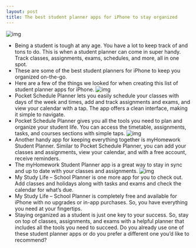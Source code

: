 ```yaml
---
layout: post
title: The best student planner apps for iPhone to stay organized
---
```

![img](http://media.idownloadblog.com/wp-content/uploads/2018/08/Student-Planners-for-iPhone.jpg)
* Being a student is tough at any age. You have a lot to keep track of and tons to do. This is when a student planner can come in super handy. Track classes, assignments, exams, schedules, and more, all in one spot.
* These are some of the best student planners for iPhone to keep you organized on-the-go.
* Here are a few of the things we looked for when creating this list of student planner apps for iPhone.
![img](http://media.idownloadblog.com/wp-content/uploads/2018/08/Pocket-Schedule-Planner-iPhone.jpg)
* Pocket Schedule Planner lets you easily schedule your classes with days of the week and times, add and track assignments and exams, and view your calendar with a tap. The app offers a clean interface, making it simple to navigate.
* Pocket Schedule Planner gives you all the tools you need to plan and organize your student life. You can access the timetable, assignments, tasks, and courses sections with simple taps.
![img](http://media.idownloadblog.com/wp-content/uploads/2018/08/myHomework-Student-Planner-iPhone.jpg)
* Another handy app for keeping everything together is myHomework Student Planner. Similar to Pocket Schedule Planner, you can add your classes and assignments, view your calendar, and with a free account, receive reminders.
* The myHomework Student Planner app is a great way to stay in sync and up to date with your classes and assignments.
![img](http://media.idownloadblog.com/wp-content/uploads/2018/08/My-Study-Life-Student-Planner-iPhone.jpg)
* My Study Life – School Planner is one more app for you to check out. Add classes and holidays along with tasks and exams and check the calendar for what’s due.
* My Study Life – School Planner is completely free and available for iPhone with no upgrades or in-app purchases. So, you have everything you need at your fingertips.
* Staying organized as a student is just one key to your success. So, stay on top of classes, assignments, and exams with a helpful planner that includes all the tools you need to succeed. Do you already use one of these student planner apps or do you prefer a different one you’d like to recommend?

